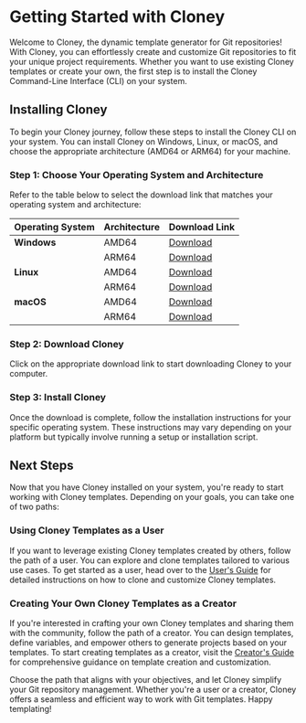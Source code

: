 # Getting Started with Cloney

Welcome to Cloney, the dynamic template generator for Git repositories! With Cloney, you can effortlessly create and customize Git repositories to fit your unique project requirements. Whether you want to use existing Cloney templates or create your own, the first step is to install the Cloney Command-Line Interface (CLI) on your system.

## Installing Cloney

To begin your Cloney journey, follow these steps to install the Cloney CLI on your system. You can install Cloney on Windows, Linux, or macOS, and choose the appropriate architecture (AMD64 or ARM64) for your machine.

### Step 1: Choose Your Operating System and Architecture

Refer to the table below to select the download link that matches your operating system and architecture:

| **Operating System**  | **Architecture** | **Download Link** |
|-----------------------|------------------|-------------------|
| **Windows**           | AMD64            | [Download](link)  |
|                       | ARM64            | [Download](link)  |
| **Linux**             | AMD64            | [Download](link)  |
|                       | ARM64            | [Download](link)  |
| **macOS**             | AMD64            | [Download](link)  |
|                       | ARM64            | [Download](link)  |

### Step 2: Download Cloney

Click on the appropriate download link to start downloading Cloney to your computer.

### Step 3: Install Cloney

Once the download is complete, follow the installation instructions for your specific operating system. These instructions may vary depending on your platform but typically involve running a setup or installation script.

## Next Steps

Now that you have Cloney installed on your system, you're ready to start working with Cloney templates. Depending on your goals, you can take one of two paths:

### Using Cloney Templates as a User

If you want to leverage existing Cloney templates created by others, follow the path of a user. You can explore and clone templates tailored to various use cases. To get started as a user, head over to the [User's Guide](/users) for detailed instructions on how to clone and customize Cloney templates.

### Creating Your Own Cloney Templates as a Creator

If you're interested in crafting your own Cloney templates and sharing them with the community, follow the path of a creator. You can design templates, define variables, and empower others to generate projects based on your templates. To start creating templates as a creator, visit the [Creator's Guide](/creators) for comprehensive guidance on template creation and customization.

Choose the path that aligns with your objectives, and let Cloney simplify your Git repository management. Whether you're a user or a creator, Cloney offers a seamless and efficient way to work with Git templates. Happy templating!